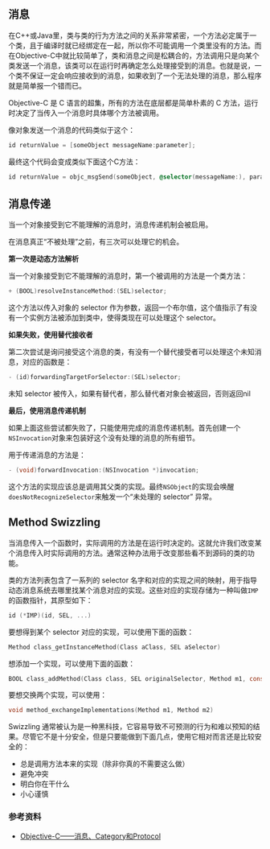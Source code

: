 ## 消息

在C++或Java里，类与类的行为方法之间的关系非常紧密，一个方法必定属于一个类，且于编译时就已经绑定在一起，所以你不可能调用一个类里没有的方法。而在Objective-C中就比较简单了，类和消息之间是松耦合的，方法调用只是向某个类发送一个消息，该类可以在运行时再确定怎么处理接受到的消息。也就是说，一个类不保证一定会响应接收到的消息，如果收到了一个无法处理的消息，那么程序就是简单报一个错而已。

Objective-C 是 C 语言的超集，所有的方法在底层都是简单朴素的 C 方法，运行时决定了当传入一个消息时具体哪个方法被调用。

像对象发送一个消息的代码类似于这个：

```objectivec
id returnValue = [someObject messageName:parameter];
```

最终这个代码会变成类似下面这个C方法：

```objectivec
id returnValue = objc_msgSend(someObject, @selector(messageName:), parameter);
```

## 消息传递

当一个对象接受到它不能理解的消息时，消息传递机制会被启用。

在消息真正“不被处理”之前，有三次可以处理它的机会。

**第一次是动态方法解析**

当一个对象接受到它不能理解的消息时，第一个被调用的方法是一个类方法：

```objectivec
+ (BOOL)resolveInstanceMethod:(SEL)selector;
```

这个方法以传入对象的 selector 作为参数，返回一个布尔值，这个值指示了有没有一个实例方法被添加到类中，使得类现在可以处理这个 selector。


**如果失败，使用替代接收者**

第二次尝试是询问接受这个消息的类，有没有一个替代接受者可以处理这个未知消息，对应的函数是：

```objectivec
- (id)forwardingTargetForSelector:(SEL)selector;
```

未知 selector 被传入，如果有替代者，那么替代者对象会被返回，否则返回nil

**最后，使用消息传递机制**

如果上面这些尝试都失败了，只能使用完成的消息传递机制。首先创建一个`NSInvocation`对象来包装好这个没有处理的消息的所有细节。

用于传递消息的方法是：

```objectivec
- (void)forwardInvocation:(NSInvocation *)invocation;
```

这个方法的实现应该总是调用其父类的实现。最终`NSObject`的实现会唤醒`doesNotRecognizeSelector`来触发一个“未处理的 selector” 异常。

## Method Swizzling

当消息传入一个函数时，实际调用的方法是在运行时决定的。这就允许我们改变某个消息传入时实际调用的方法。通常这种办法用于改变那些看不到源码的类的功能。

类的方法列表包含了一系列的 selector 名字和对应的实现之间的映射，用于指导动态消息系统去哪里找某个消息对应的实现。这些对应的实现存储为一种叫做`IMP`的函数指针，其原型如下：

```objectivec
id (*IMP)(id, SEL, ...)
```

要想得到某个 selector 对应的实现，可以使用下面的函数：

```objectivec
Method class_getInstanceMethod(Class aClass, SEL aSelector)
```

想添加一个实现，可以使用下面的函数：

```objectivec
BOOL class_addMethod(Class class, SEL originalSelector, Method m1, const char* encoding)
```

要想交换两个实现，可以使用：

```objectivec
void method_exchangeImplementations(Method m1, Method m2)
```

Swizzling 通常被认为是一种黑科技，它容易导致不可预测的行为和难以预知的结果。尽管它不是十分安全，但是只要能做到下面几点，使用它相对而言还是比较安全的：

* 总是调用方法本来的实现（除非你真的不需要这么做）
* 避免冲突
* 明白你在干什么
* 小心谨慎

### 参考资料

* [Objective-C——消息、Category和Protocol](http://www.cnblogs.com/chijianqiang/archive/2012/06/22/objc-category-protocol.html)